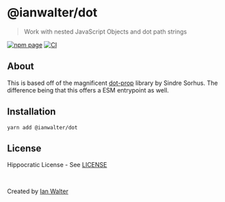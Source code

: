 # @ianwalter/dot
> Work with nested JavaScript Objects and dot path strings

[![npm page][npmImage]][npmUrl]
[![CI][ciImage]][ciUrl]

## About

This is based off of the magnificent [dot-prop][dotPropUrl] library by Sindre
Sorhus. The difference being that this offers a ESM entrypoint as well.

## Installation

```console
yarn add @ianwalter/dot
```

## License

Hippocratic License - See [LICENSE][licenseUrl]

&nbsp;

Created by [Ian Walter](https://ianwalter.dev)

[npmImage]: https://img.shields.io/npm/v/@ianwalter/dot.svg
[npmUrl]: https://www.npmjs.com/package/@ianwalter/dot
[dotPropUrl]: https://github.com/sindresorhus/dot-prop
[ciImage]: https://github.com/ianwalter/dot/workflows/CI/badge.svg
[ciUrl]: https://github.com/ianwalter/dot/actions
[licenseUrl]: https://github.com/ianwalter/dot/blob/master/LICENSE
